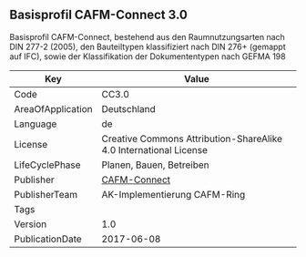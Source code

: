 ## Basisprofil CAFM-Connect 3.0
Basisprofil CAFM-Connect, bestehend aus den Raumnutzungsarten nach DIN 277-2 (2005), den Bauteiltypen klassifiziert nach DIN 276+ (gemappt auf IFC), sowie der Klassifikation der Dokumententypen nach GEFMA 198

Key | Value |
--|--|
Code | CC3.0 |  
AreaOfApplication | Deutschland |  
Language | de |  
License | Creative Commons Attribution-ShareAlike 4.0 International License |  
LifeCyclePhase | Planen, Bauen, Betreiben |  
Publisher | [CAFM-Connect](https://www.cafm-connect.org/) |  
PublisherTeam | AK-Implementierung CAFM-Ring |  
Tags |  |  
Version | 1.0 |  
PublicationDate | 2017-06-08 |  
